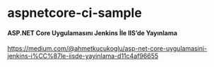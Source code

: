 # aspnetcore-ci-sample
#### ASP.NET Core Uygulamasını Jenkins İle IIS’de Yayınlama

https://medium.com/@ahmetkucukoglu/asp-net-core-uygulamasini-jenkins-i%CC%87le-iisde-yayinlama-d11c4af96655
